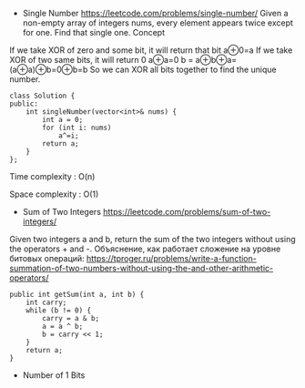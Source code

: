 - Single Number
https://leetcode.com/problems/single-number/
Given a non-empty array of integers nums, every element appears twice except for one. Find that single one.
Concept

If we take XOR of zero and some bit, it will return that bit
a⊕0=a
If we take XOR of two same bits, it will return 0
a⊕a=0
 b = a⊕b⊕a=(a⊕a)⊕b=0⊕b=b
So we can XOR all bits together to find the unique number.
```
class Solution {
public:
    int singleNumber(vector<int>& nums) {
        int a = 0;
        for (int i: nums)
            a^=i;
        return a;
    }
};
```
Time complexity : O(n)

Space complexity : O(1)

- Sum of Two Integers
https://leetcode.com/problems/sum-of-two-integers/

Given two integers a and b, return the sum of the two integers without using the operators + and -.
Объяснение, как работает сложение на уровне битовых операций:
https://tproger.ru/problems/write-a-function-summation-of-two-numbers-without-using-the-and-other-arithmetic-operators/
```
public int getSum(int a, int b) {
    int carry;
    while (b != 0) {
        carry = a & b;
        a = a ^ b;
        b = carry << 1;
    }
    return a;
}
```

- Number of 1 Bits

```
